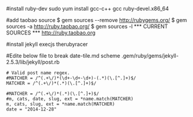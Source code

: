 

#install ruby-dev
sudo yum install gcc-c++ gcc ruby-devel.x86_64

#add taobao source
$ gem sources --remove http://rubygems.org/
$ gem sources -a http://ruby.taobao.org/
$ gem sources -l
*** CURRENT SOURCES ***
http://ruby.taobao.org

#install jekyll execjs therubyracer

#Edite below file to break date-tile.md scheme
.gem/ruby/gems/jekyll-2.5.3/lib/jekyll/post.rb

	# Valid post name regex.
	#MATCHER = /^(.+\/)*(\d+-\d+-\d+)-(.*)(\.[^.]+)$/
	MATCHER = /^(.+\/)*(.*)(\.[^.]+)$/

	#MATCHER = /^(.+\/)*(.*)(\.[^.]+)$/
	#m, cats, date, slug, ext = *name.match(MATCHER)
	m, cats, slug, ext = *name.match(MATCHER)
	date = "2014-12-28"


